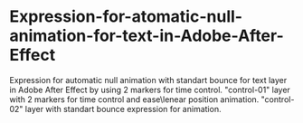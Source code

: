 # Expression-for-atomatic-null-animation-for-text-in-Adobe-After-Effect
Expression for automatic null animation with standart bounce for text layer in Adobe After Effect by using 2 markers for time control.
"control-01" layer with 2 markers for time control and ease\lenear position animation.
"control-02" layer with standart bounce expression for animation.
